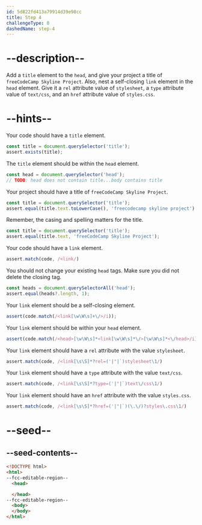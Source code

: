 ```yaml
---
id: 5d822fd413a79914d39e98cc
title: Step 4
challengeType: 0
dashedName: step-4
---
```


# --description--

Add a `title` element to the `head`, and give your project a title of `freeCodeCamp Skyline Project`. Also, nest a self-closing `link` element in the `head` element. Give it a `rel` attribute value of `stylesheet`, a `type` attribute value of `text/css`, and an `href` attribute value of `styles.css`.

# --hints--

Your code should have a `title` element.

```js
const title = document.querySelector('title');
assert.exists(title);
```

The `title` element should be within the `head` element.

```js
const head = document.querySelector('head');
// TODO: head does not contain title...body contains title
```

Your project should have a title of `freeCodeCamp Skyline Project`.

```js
const title = document.querySelector('title');
assert.equal(title.text.toLowerCase(), 'freecodecamp skyline project')
```

Remember, the casing and spelling matters for the title.

```js
const title = document.querySelector('title');
assert.equal(title.text, 'freeCodeCamp Skyline Project');
```

Your code should have a `link` element.

```js
assert.match(code, /<link/)
```

You should not change your existing `head` tags. Make sure you did not delete the closing tag.

```js
const heads = document.querySelectorAll('head');
assert.equal(heads?.length, 1);
```

Your `link` element should be a self-closing element.

```js
assert(code.match(/<link[\w\W\s]+\/>/i));
```

Your `link` element should be within your `head` element.

```js
assert(code.match(/<head>[\w\W\s]*<link[\w\W\s]*\/>[\w\W\s]*<\/head>/i))
```

Your `link` element should have a `rel` attribute with the value `stylesheet`.

```js
assert.match(code, /<link[\s\S]*?rel=('|"|`)stylesheet\1/)
```

Your `link` element should have a `type` attribute with the value `text/css`.

```js
assert.match(code, /<link[\s\S]*?type=('|"|`)text\/css\1/)

```

Your `link` element should have an `href` attribute with the value `styles.css`.

```js
assert.match(code, /<link[\s\S]*?href=('|"|`)(\.\/)?styles\.css\1/)
```

# --seed--

## --seed-contents--

```html
<!DOCTYPE html>
<html>
--fcc-editable-region--
  <head>

  </head>
--fcc-editable-region--
  <body>
  </body>
</html>
```
